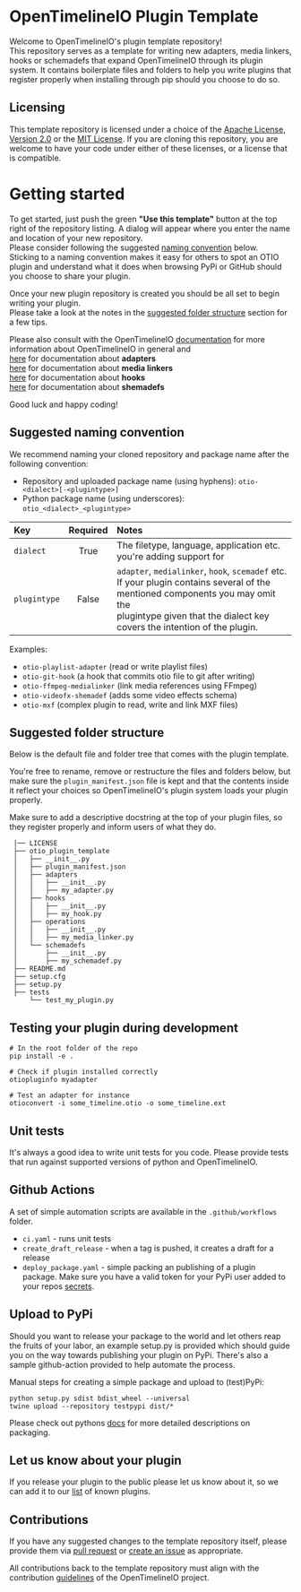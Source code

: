 # OpenTimelineIO Plugin Template

Welcome to OpenTimelineIO's plugin template repository!  
This repository serves as a template for writing new adapters, media linkers, 
hooks or schemadefs that expand OpenTimelineIO through its plugin system.
It contains boilerplate files and folders to help you write plugins that 
register properly when installing through pip should you choose to do so.  

## Licensing

This template repository is licensed under a choice of the 
[Apache License, Version 2.0](https://www.apache.org/licenses/LICENSE-2.0.txt)
or the [MIT License](https://opensource.org/licenses/MIT). If you are cloning 
this repository, you are welcome to have your code under either of these licenses, 
or a license that is compatible.


# Getting started

To get started, just push the green **"Use this template"** button at the top right 
of the repository listing. A dialog will appear where you enter the name and
location of your new repository.  
Please consider following the suggested 
[naming convention](#Suggested-naming-convention) below.  
Sticking to a naming convention makes it easy for others to spot an 
OTIO plugin and understand what it does when browsing PyPi or GitHub
should you choose to share your plugin.

Once your new plugin repository is created you should be all set to begin 
writing your plugin.  
Please take a look at the notes in the 
[suggested folder structure](#Suggested-folder-structure) section for a few tips.

Please also consult with the OpenTimelineIO [documentation](https://opentimelineio.readthedocs.io/en/latest/index.html)
for more information about OpenTimelineIO in general and  
[here](https://opentimelineio.readthedocs.io/en/latest/tutorials/write-an-adapter.html) for documentation about **adapters**  
[here](https://opentimelineio.readthedocs.io/en/latest/tutorials/write-a-media-linker.html) for documentation about **media linkers**  
[here](https://opentimelineio.readthedocs.io/en/latest/tutorials/write-a-hookscript.html) for documentation about **hooks**  
[here](https://opentimelineio.readthedocs.io/en/latest/tutorials/write-a-schemadef.html) for documentation about **shemadefs**  

Good luck and happy coding!


## Suggested naming convention

We recommend naming your cloned repository and package name after the 
following convention:

* Repository and uploaded package name (using hyphens):
`otio-<dialect>[-<plugintype>]`
* Python package name (using underscores): `otio_<dialect>_<plugintype>`


| Key          | Required | Notes                                                             |
|:-------------|:--------:|:------------------------------------------------------------------|
| `dialect`    | True     | The filetype, language, application etc. you're adding support for|
| `plugintype` | False    | `adapter`, `medialinker`, `hook`, `scemadef` etc.<br>If your plugin contains several of the mentioned components you may omit the<br>plugintype given that the dialect key covers the intention of the plugin.

Examples:
* `otio-playlist-adapter` (read or write playlist files)
* `otio-git-hook` (a hook that commits otio file to git after writing)
* `otio-ffmpeg-medialinker` (link media references using FFmpeg)
* `otio-videofx-shemadef` (adds some video effects schema)
* `otio-mxf` (complex plugin to read, write and link MXF files)


## Suggested folder structure
Below is the default file and folder tree that comes with the plugin template.
  
You're free to rename, remove or restructure the files and folders below, 
but make sure the `plugin_manifest.json` file is kept and that the contents 
inside it reflect your choices so OpenTimelineIO's plugin system loads your 
plugin properly.

Make sure to add a descriptive docstring at the top of your plugin files, so they 
register properly and inform users of what they do.

```commandline
 |── LICENSE
 ├── otio_plugin_template
 │   ├── __init__.py
 │   ├── plugin_manifest.json
 │   ├── adapters
 │   │   ├── __init__.py
 │   │   ├── my_adapter.py
 │   ├── hooks
 │   │   ├── __init__.py
 │   │   ├── my_hook.py
 │   ├── operations
 │   │   ├── __init__.py
 │   │   ├── my_media_linker.py
 │   └── schemadefs
 │       ├── __init__.py
 │       ├── my_schemadef.py
 ├── README.md
 ├── setup.cfg
 ├── setup.py
 ├── tests
     └── test_my_plugin.py
```


## Testing your plugin during development
```commandline
# In the root folder of the repo
pip install -e .

# Check if plugin installed correctly
otiopluginfo myadapter

# Test an adapter for instance
otioconvert -i some_timeline.otio -o some_timeline.ext
```


## Unit tests

It's always a good idea to write unit tests for you code.
Please provide tests that run against supported versions of python and 
OpenTimelineIO.


## Github Actions

A set of simple automation scripts are available in the `.github/workflows` folder.
* `ci.yaml` - runs unit tests
* `create_draft_release` - when a tag is pushed, it creates a draft for a release
* `deploy_package.yaml` - simple packing an publishing of a plugin package. 
  Make sure you have a valid token for your PyPi user added to your repos 
  [secrets](https://docs.github.com/es/actions/reference/encrypted-secrets).


## Upload to PyPi

Should you want to release your package to the world and let others reap the 
fruits of your labor, an example setup.py is provided which should guide you 
on the way towards publishing your plugin on PyPi.
There's also a sample github-action provided to help automate the process.

Manual steps for creating a simple package and upload to (test)PyPi:
```commandline
python setup.py sdist bdist_wheel --universal
twine upload --repository testpypi dist/*
```
Please check out pythons [docs](https://packaging.python.org/tutorials/packaging-projects/#packaging-python-projects) 
for more detailed descriptions on packaging. 


## Let us know about your plugin
If you release your plugin to the public please let us know about it, so we can 
add it to our [list](https://github.com/PixarAnimationStudios/OpenTimelineIO/wiki/Tools-and-Projects-Using-OpenTimelineIO) 
of known plugins.


## Contributions

If you have any suggested changes to the template repository itself, 
please provide them via [pull request](../../pulls) or [create an issue](../../issues) as appropriate. 

All contributions back to the template repository must align with the contribution
[guidelines](https://opentimelineio.readthedocs.io/en/latest/tutorials/contributing.html) 
of the OpenTimelineIO project.
